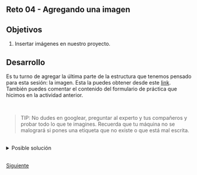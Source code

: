 ## Reto 04 - Agregando una imagen

## Objetivos
1. Insertar imágenes en nuestro proyecto.
## Desarrollo

Es tu turno de agregar la última parte de la estructura que tenemos pensado para esta sesión: la imagen. Esta la puedes obtener desde este [link](https://getmatcha.com/wp-content/themes/getmatcha/img/capterra.png). También puedes comentar el contenido del formulario de práctica que hicimos en la actividad anterior.

<br/>

> TIP: No dudes en googlear, preguntar al experto y tus compañeros y probar todo lo que te
> imagines. Recuerda que tu máquina no se malogrará si pones una etiqueta que no existe o
> que está mal escrita.

<br/>

<details><summary>Posible solución</summary>
<p>

```html
<body>
  <!-- Aqui va el html que hemos escrito hasta ahora-->
  <img src="https://getmatcha.com/wp-content/themes/getmatcha/img/capterra.png" alt="imagen capterra" />
</body>
```

</p>
</details>

<br/>

[Siguiente](../Ejemplo%2005/README.md)

